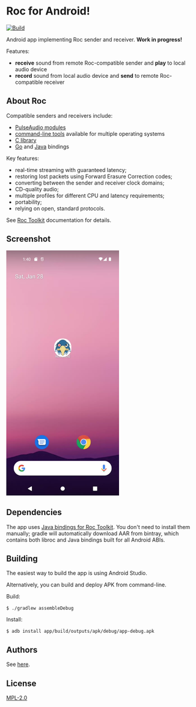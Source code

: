 # Roc for Android!

[![Build](https://github.com/roc-streaming/roc-droid/workflows/build/badge.svg)](https://github.com/roc-streaming/roc-droid/actions)

Android app implementing Roc sender and receiver. **Work in progress!**

Features:

* **receive** sound from remote Roc-compatible sender and **play** to local audio device
* **record** sound from local audio device and **send** to remote Roc-compatible receiver

About Roc
---------

Compatible senders and receivers include:

* [PulseAudio modules](https://roc-streaming.org/toolkit/docs/running/pulseaudio_modules.html)
* [command-line tools](https://roc-streaming.org/toolkit/docs/running/command_line_tools.html) available for multiple operating systems
* [C library](https://roc-streaming.org/toolkit/docs/api.html)
* [Go](https://github.com/roc-streaming/roc-go/) and [Java](https://github.com/roc-streaming/roc-java) bindings

Key features:

* real-time streaming with guaranteed latency;
* restoring lost packets using Forward Erasure Correction codes;
* converting between the sender and receiver clock domains;
* CD-quality audio;
* multiple profiles for different CPU and latency requirements;
* portability;
* relying on open, standard protocols.

See [Roc Toolkit](https://github.com/roc-streaming/roc-toolkit) documentation for details.

Screenshot
----------

<img src="https://raw.githubusercontent.com/roc-streaming/roc-droid/master/screenshot.webp" data-canonical-src="https://raw.githubusercontent.com/roc-streaming/roc-droid/master/screenshot.webp" width="300"/>

Dependencies
------------

The app uses [Java bindings for Roc Toolkit](https://github.com/roc-streaming/roc-java). You don't need to install them manually; gradle will automatically download AAR from bintray, which contains both libroc and Java bindings built for all Android ABIs.

Building
--------

The easiest way to build the app is using Android Studio.

Alternatively, you can build and deploy APK from command-line.

Build:

```
$ ./gradlew assembleDebug
```

Install:

```
$ adb install app/build/outputs/apk/debug/app-debug.apk
```

Authors
-------

See [here](https://github.com/roc-streaming/roc-droid/graphs/contributors).

License
-------

[MPL-2.0](LICENSE)
